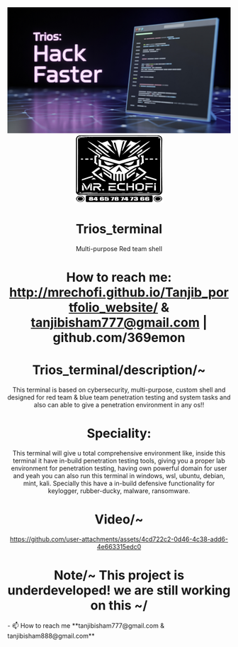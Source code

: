 <div align="center">
<img src="https://github.com/MrEchoFi/Trios_terminal-/blob/main/Trios_Terminal_Cyber_Security_Tool_a1d758a9-6b6a-4636-a105-60e99bfbf425.jpg?raw=true" alt="logo" width="550" height="auto" />
</div>
<div align="center">

  <img src="https://github.com/MrEchoFi/MrEchoFi/raw/4274f537dec313ac7dde4403fe0fae24259beade/Mr.EchoFi-New-Logo-with-ASCII.jpg" alt="logo" width="200" height="auto" />
  <h1>Trios_terminal</h1>
   
  <p>
    Multi-purpose Red team shell
  </p>


# How to reach me: http://mrechofi.github.io/Tanjib_portfolio_website/ & tanjibisham777@gmail.com | github.com/369emon

# Trios_terminal/description/~
  This terminal is based on cybersecurity, multi-purpose, custom shell and designed for red team & blue team penetration testing
   and system tasks and also can able to give a penetration environment in any os!!
# Speciality: 
  This terminal will give u total comprehensive environment like, inside this terminal it have in-build penetration testing tools, giving you a proper lab environment
  for penetration testing, having own powerful domain for user and yeah you can also run this terminal in windows, wsl, ubuntu, debian, mint, kali. 
  Specially this have a in-build defensive functionality for keylogger, rubber-ducky, malware, ransomware. 
# Video/~ 

https://github.com/user-attachments/assets/4cd722c2-0d46-4c38-add6-4e663315edc0



# Note/~ This project is underdeveloped! we are still working on this ~/
</div>
- 📫 How to reach me **tanjibisham777@gmail.com & tanjibisham888@gmail.com**
